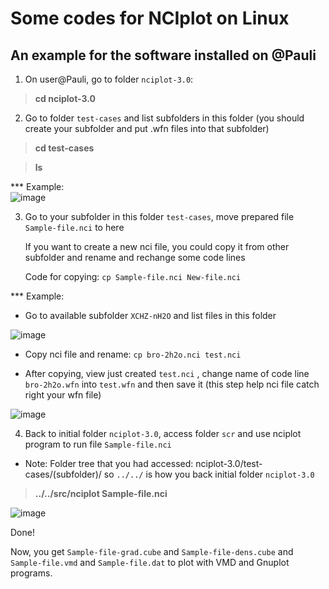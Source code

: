 # Some codes for NCIplot on Linux

## An example for the software installed on @Pauli

1. On user@Pauli, go to folder `nciplot-3.0`:

> **cd nciplot-3.0**

2. Go to folder `test-cases` and list subfolders in this folder (you should create your subfolder and put .wfn files into that subfolder)

> **cd test-cases**

> **ls**

*** Example: <br> ![image](https://user-images.githubusercontent.com/69685019/165224134-04286a8b-e700-4491-ba7f-b90dd33ec6cc.png)

3. Go to your subfolder in this folder `test-cases`, move prepared file `Sample-file.nci` to here

   If you want to create a new nci file, you could copy it from other subfolder and rename and rechange some code lines<br>
    
   Code for copying: `cp Sample-file.nci New-file.nci` 

*** Example: 

* Go to available subfolder `XCHZ-nH2O` and list files in this folder

![image](https://user-images.githubusercontent.com/69685019/165229835-deac90a0-5eac-4529-b5f6-9382f98286a3.png)

* Copy nci file and rename: `cp bro-2h2o.nci test.nci`

* After copying, view just created `test.nci` , change name of code line `bro-2h2o.wfn` into `test.wfn` and then save it (this step help nci file catch right your wfn file)

![image](https://user-images.githubusercontent.com/69685019/165256043-2d159ab1-b8c2-47df-b13d-26aa38033a4e.png)

4. Back to initial folder `nciplot-3.0`, access folder `scr` and use nciplot program to run file `Sample-file.nci`

* Note: Folder tree that you had accessed: nciplot-3.0/test-cases/(subfolder)/ so `../../` is how you back initial folder `nciplot-3.0`

> **../../src/nciplot Sample-file.nci**

![image](https://user-images.githubusercontent.com/69685019/165256748-48336d6c-8eef-4514-87bc-7b79ef57b62a.png)

Done!

Now, you get `Sample-file-grad.cube` and `Sample-file-dens.cube` and `Sample-file.vmd` and `Sample-file.dat` to plot with VMD and Gnuplot programs. 

